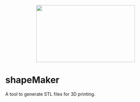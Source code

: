 <p align="center">
  <img width="310" height="180" src="https://github.com/jgphilpott/shapeMaker/blob/master/app/imgs/blox.png">
</p>

# shapeMaker

A tool to generate STL files for 3D printing.

